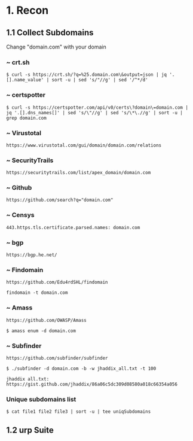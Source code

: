 # 1. Recon
## 1.1 Collect Subdomains

Change "domain.com" with your domain

### ~ crt.sh
```$ curl -s https://crt.sh/?q=%25.domain.com\&output=json | jq '.[].name_value' | sort -u | sed 's/"//g' | sed '/^*/d'```

### ~ certspotter
```$ curl -s https://certspotter.com/api/v0/certs\?domain\=domain.com | jq '.[].dns_names[]' | sed 's/\"//g' | sed 's/\*\.//g' | sort -u | grep domain.com```

### ~ Virustotal
```https://www.virustotal.com/gui/domain/domain.com/relations```

### ~ SecurityTrails
```https://securitytrails.com/list/apex_domain/domain.com```

### ~ Github
```https://github.com/search?q="domain.com"```

### ~ Censys
```443.https.tls.certificate.parsed.names: domain.com```

### ~ bgp
```https://bgp.he.net/```

### ~ Findomain
```https://github.com/Edu4rdSHL/findomain```

```findomain -t domain.com```

### ~ Amass
```https://github.com/OWASP/Amass```

```$ amass enum -d domain.com```

### ~ Subfinder 
```https://github.com/subfinder/subfinder```

```$ ./subfinder -d domain.com -b -w jhaddix_all.txt -t 100```

```jhaddix all.txt: https://gist.github.com/jhaddix/86a06c5dc309d08580a018c66354a056```

### Unique subdomains list
```$ cat file1 file2 file3 | sort -u | tee uniqSubdomains```





## 1.2 urp Suite

